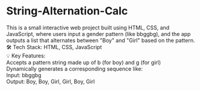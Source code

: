 # String-Alternation-Calc
This is a small interactive web project built using HTML, CSS, and JavaScript, where users input a gender pattern (like bbggbg), and the app outputs a list that alternates between "Boy" and "Girl" based on the pattern.
<bt>
🛠 Tech Stack: HTML, CSS, JavaScript
<br>
💡 Key Features:
<br>
Accepts a pattern string made up of b (for boy) and g (for girl)
<br>
Dynamically generates a corresponding sequence like:
<br>
Input: bbggbg
<br>
Output: Boy, Boy, Girl, Girl, Boy, Girl
